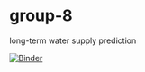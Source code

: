 # group-8
long-term water supply prediction

[![Binder](https://mybinder.org/badge_logo.svg)](https://mybinder.org/v2/gh/Water-AI-Capstone-Design-KM-Univ/group-8.git/HEAD)

